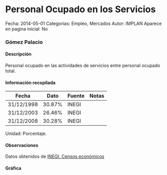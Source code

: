 Personal Ocupado en los Servicios
=====

Fecha: 2014-05-01
Categorías: Empleo, Mercados
Autor: IMPLAN
Aparece en pagina inicial: No

### Gómez Palacio

#### Descripción

Personal ocupado en las actividades de servicios entre personal ocupado total.

<!-- break -->

#### Información recopilada

<table class="table table-hover table-bordered matriz">
  <thead>
    <tr><th>Fecha</th><th>Dato</th><th>Fuente</th><th>Notas</th></tr>
  </thead>
  <tbody>
    <tr><td class="centrado">31/12/1998</td><td class="derecha">30.87%</td><td>INEGI</td><td></td></tr>
    <tr><td class="centrado">31/12/2003</td><td class="derecha">26.46%</td><td>INEGI</td><td></td></tr>
    <tr><td class="centrado">31/12/2008</td><td class="derecha">30.28%</td><td>INEGI</td><td></td></tr>
  </tbody>
</table>

Unidad: Porcentaje.

#### Observaciones

Datos obtenidos de [INEGI. Censos económicos](http://www3.inegi.org.mx/sistemas/saic/)

#### Gráfica

<div id="Morrisyjzgyhmi" class="grafica"></div>
  <script>
  new Morris.Line({
    element: 'Morrisyjzgyhmi',
    data: [
      { fecha: '1998-12-31', dato: 30.8700 },
      { fecha: '2003-12-31', dato: 26.4600 },
      { fecha: '2008-12-31', dato: 30.2786 }
    ],
    xkey: 'fecha',
    ykeys: ['dato'],
    labels: ['Dato'],
    lineColors: ['#FF5B02'],
    xLabelFormat: function(d) {
      return d.getDate()+'/'+(d.getMonth()+1)+'/'+d.getFullYear();
    },
    dateFormat: function (ts) {
      var d = new Date(ts);
      return d.getDate() + '/' + (d.getMonth() + 1) + '/' + d.getFullYear();
    }
  });
  </script>
